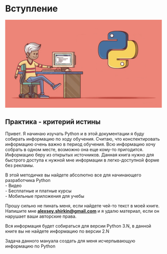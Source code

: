# Вступление



![](<.gitbook/assets/Screen Shot 2020-04-16 at 19.12.41.jpg>)

## Практика -  критерий истины <a href="57" id="57"></a>

Привет. Я начинаю изучать Python и в этой документации я буду собирать информацию по ходу обучения. Cчитаю, что конспектировать информацию очень важно в период обучения. Всю информацию хочу собрать в одном месте, возможно она еще кому-то пригодится. Информацию беру из открытых источников. Данная книга нужно для быстрого доступа к нужной мне информации в легко-доступной форме без рекламы.

В этой методичке вы найдете абсолютно все для начинающего разработчика Python\
\- Видео\
\- Бесплатные и платные курсы\
\- Мобильные приложения для учебы

Прошу сильно не пинать меня, если найдете чей-то текст в моей книге. Напишите мне **alexsey.shirkin@gmail.com** и я удалю материал, если он нарушает ваши авторские права.

Вся информация будет собираться для версии Python 3.N, в данной книге вы не найдете информацию по версии 2.N

Задача данного мануала создать для меня исчерпывающую информацию по Python
